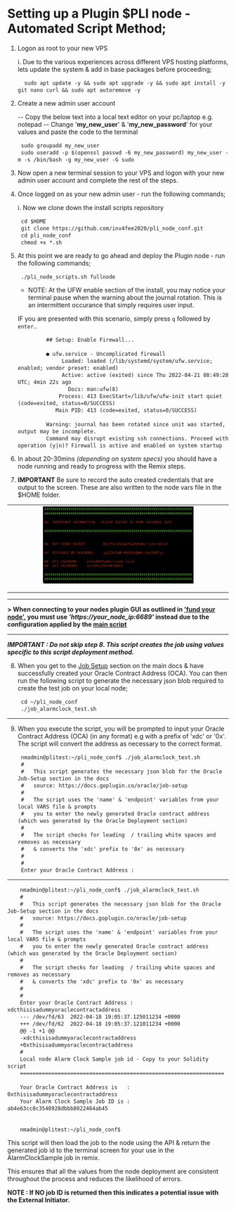 # Setting up a Plugin $PLI node - Automated Script Method;

1. Logon as root to your new VPS
   
   i. Due to the various experiences across different VPS hosting platforms, lets update the system & add in base packages before proceeding;

         sudo apt update -y && sudo apt upgrade -y && sudo apt install -y git nano curl && sudo apt autoremove -y


2. Create a new admin user account

   -- Copy the below text into a local text editor on your pc/laptop e.g. notepad
   -- Change '**my_new_user**' & '**my_new_password**' for your values and paste the code to the terminal
        
        sudo groupadd my_new_user
        sudo useradd -p $(openssl passwd -6 my_new_password) my_new_user -m -s /bin/bash -g my_new_user -G sudo


3. Now open a new terminal session to your VPS and logon with your new admin user account and complete the rest of the steps.


4. Once logged on as your new admin user - run the following commands;

   i.  Now we clone down the install scripts repository

        cd $HOME
        git clone https://github.com/inv4fee2020/pli_node_conf.git
        cd pli_node_conf
        chmod +x *.sh
  

5. At this point we are ready to go ahead and deploy the Plugin node - run the following commands;

        ./pli_node_scripts.sh fullnode

   - NOTE: At the UFW enable section of the install, you may notice your terminal pause when the warning about the journal rotation. This is an intermittent occurance that simply requires user input.  
   
   IF you are presented with this scenario, simply press `q` followed by `enter`..
    
        
                ## Setup: Enable Firewall...

                ● ufw.service - Uncomplicated firewall
                     Loaded: loaded (/lib/systemd/system/ufw.service; enabled; vendor preset: enabled)
                     Active: active (exited) since Thu 2022-04-21 08:49:28 UTC; 4min 22s ago
                       Docs: man:ufw(8)
                    Process: 413 ExecStart=/lib/ufw/ufw-init start quiet (code=exited, status=0/SUCCESS)
                   Main PID: 413 (code=exited, status=0/SUCCESS)

                Warning: journal has been rotated since unit was started, output may be incomplete.
                Command may disrupt existing ssh connections. Proceed with operation (y|n)? Firewall is active and enabled on system startup



6. In about 20-30mins _(depending on system specs)_ you should have a node running and ready to progress with the Remix steps.


7. **IMPORTANT** Be sure to record the auto created credentials that are output to the screen.  These are also written to the node vars file in the $HOME folder.

|<img src="https://github.com/inv4fee2020/docs_pli/blob/main/images/plinode_autosetup_creds_2022-03-29.png" width=70% height=70%>|
|---|  


***
***


**> When connecting to your nodes plugin GUI as outlined in ['fund your node'](https://docs.goplugin.co/plugin-installations/fund-your-node), you must use *_'https://your_node_ip:6689'_* instead due to the configuration applied by the [main script](https://github.com/inv4fee2020/pli_node_conf#main-script-actions)**

***

**_IMPORTANT : Do not skip step 8. This script creates the job using values specific to this script deployment method._**

8. When you get to the [Job Setup](https://docs.goplugin.co/oracle/job-setup) section on the main docs & have successfully created your Oracle Contract Address (OCA). You can then run the following script to generate the necessary json blob required to create the test job on your local node;

        cd ~/pli_node_conf
        ./job_alarmclock_test.sh

---

9. When you execute the script, you will be prompted to input your Oracle Contract Address (OCA) (in any format) e.g with a prefix of 'xdc' or '0x'. The script will convert the address as necessary to the correct format. 

        nmadmin@plitest:~/pli_node_conf$ ./job_alarmclock_test.sh
        #
        #   This script generates the necessary json blob for the Oracle Job-Setup section in the docs
        #   source: https://docs.goplugin.co/oracle/job-setup
        #
        #   The script uses the 'name' & 'endpoint' variables from your local VARS file & prompts
        #   you to enter the newly generated Oracle contract address (which was generated by the Oracle Deployment section)
        #
        #   The script checks for leading  / trailing white spaces and removes as necessary
        #   & converts the 'xdc' prefix to '0x' as necessary
        #
        #
        Enter your Oracle Contract Address :


---


        nmadmin@plitest:~/pli_node_conf$ ./job_alarmclock_test.sh
        #
        #   This script generates the necessary json blob for the Oracle Job-Setup section in the docs
        #   source: https://docs.goplugin.co/oracle/job-setup
        #
        #   The script uses the 'name' & 'endpoint' variables from your local VARS file & prompts
        #   you to enter the newly generated Oracle contract address (which was generated by the Oracle Deployment section)
        #
        #   The script checks for leading  / trailing white spaces and removes as necessary
        #   & converts the 'xdc' prefix to '0x' as necessary
        #
        #
        Enter your Oracle Contract Address : xdcthisisadummyoraclecontractaddress
        --- /dev/fd/63	2022-04-18 19:05:37.125011234 +0000
        +++ /dev/fd/62	2022-04-18 19:05:37.121011234 +0000
        @@ -1 +1 @@
        -xdcthisisadummyoraclecontractaddress
        +0xthisisadummyoraclecontractaddress
        #
        Local node Alarm Clock Sample job id - Copy to your Solidity script
        =================================================================
        
        Your Oracle Contract Address is   : 0xthisisadummyoraclecontractaddress
        Your Alarm Clock Sample Job ID is : ab4e63cc8c3548928dbbb8022464ab45
        
        
        nmadmin@plitest:~/pli_node_conf$

    

This script will then load the job to the node using the API & return the generated job id to the terminal screen for your use in the AlarmClockSample job in remix.

This ensures that all the values from the node deployment are consistent throughout the process and reduces the likelihood of errors.

**NOTE : If NO job ID is returned then this indicates a potential issue with the External Initiator.**

